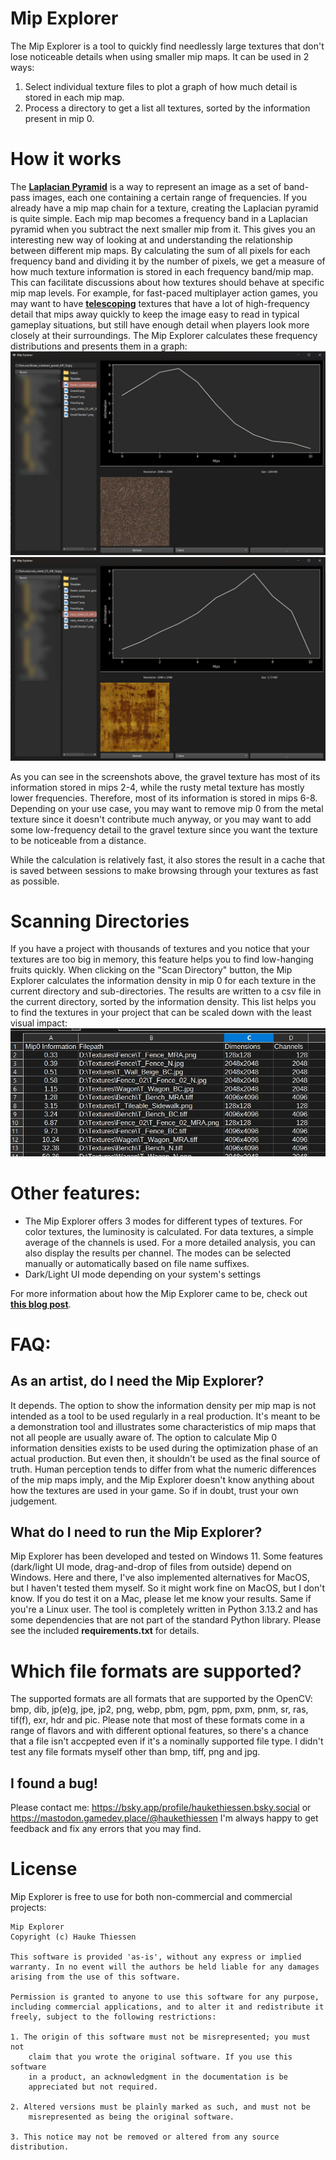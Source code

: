 # Mip Explorer

The Mip Explorer is a tool to quickly find needlessly large textures that don't lose noticeable details when using smaller mip maps. It can be used in 2 ways:
1.  Select individual texture files to plot a graph of how much detail is stored in each mip map.
2.  Process a directory to get a list all textures, sorted by the information present in mip 0.

# How it works
The **[Laplacian Pyramid](https://docs.nvidia.com/vpi/algo_laplacian_pyramid_generator.html)** is a way to represent an image as a set of band-pass images, each one containing a certain range of frequencies.
If you already have a mip map chain for a texture, creating the Laplacian pyramid is quite simple. Each mip map becomes a frequency band in a Laplacian pyramid when you subtract the next smaller mip from it.
This gives you an interesting new way of looking at and understanding the relationship between different mip maps. By calculating the sum of all pixels for each frequency band and dividing it by the number of pixels, we get a measure of how much texture information is stored in each frequency band/mip map. This can facilitate discussions about how textures should behave at specific mip map levels. For example, for fast-paced multiplayer action games, you may want to have **[telescoping](https://www.artstation.com/artwork/mA8AVv)** textures that have a lot of high-frequency detail that mips away quickly to keep the image easy to read in typical gameplay situations, but still have enough detail when players look more closely at their surroundings.
The Mip Explorer calculates these frequency distributions and presents them in a graph:
![Screenshot of the Mip Explorer displaying the stats of a gravel texture](Images/HighFrequencyExample.jpg)
![Screenshot of the Mip Explorer displaying the stats of a rusty metal texture](Images/LowFrequencyExample.jpg)

As you can see in the screenshots above, the gravel texture has most of its information stored in mips 2-4, while the rusty metal texture has mostly lower frequencies. Therefore, most of its information is stored in mips 6-8. Depending on your use case, you may want to remove mip 0 from the metal texture since it doesn't contribute much anyway, or you may want to add some low-frequency detail to the gravel texture since you want the texture to be noticeable from a distance.

While the calculation is relatively fast, it also stores the result in a cache that is saved between sessions to make browsing through your textures as fast as possible.

# Scanning Directories
If you have a project with thousands of textures and you notice that your textures are too big in memory, this feature helps you to find low-hanging fruits quickly.
When clicking on the "Scan Directory" button, the Mip Explorer calculates the information density in mip 0 for each texture in the current directory and sub-directories. The results are written to a csv file in the current directory, sorted by the information density. This list helps you to find the textures in your project that can be scaled down with the least visual impact:
![Screenshot of the list created using the Scan Directory feature](Images/ScanResults.jpg)

# Other features:
- The Mip Explorer offers 3 modes for different types of textures. For color textures, the luminosity is calculated. For data textures, a simple average of the channels is used. For a more detailed analysis, you can also display the results per channel. The modes can be selected manually or automatically based on file name suffixes.
- Dark/Light UI mode depending on your system's settings

For more information about how the Mip Explorer came to be, check out **[this blog post](https://haukethiessen.com/introducing-the-mip-explorer/)**.

# FAQ:
## As an artist, do I need the Mip Explorer?
It depends. The option to show the information density per mip map is not intended as a tool to be used regularly in a real production. It's meant to be a demonstration tool and illustrates some characteristics of mip maps that not all people are usually aware of. The option to calculate Mip 0 information densities exists to be used during the optimization phase of an actual production. But even then, it shouldn't be used as the final source of truth. Human perception tends to differ from what the numeric differences of the mip maps imply, and the Mip Explorer doesn't know anything about how the textures are used in your game. So if in doubt, trust your own judgement.

## What do I need to run the Mip Explorer?
Mip Explorer has been developed and tested on Windows 11. Some features (dark/light UI mode, drag-and-drop of files from outside) depend on Windows. Here and there, I've also implemented alternatives for MacOS, but I haven't tested them myself. So it might work fine on MacOS, but I don't know. If you do test it on a Mac, please let me know your results. Same if you're a Linux user.
The tool is completely written in Python 3.13.2 and has some dependencies that are not part of the standard Python library. Please see the included **requirements.txt** for details.

# Which file formats are supported?
The supported formats are all formats that are supported by the OpenCV: bmp, dib, jp(e)g, jpe, jp2, png, webp, pbm, pgm, ppm, pxm, pnm, sr, ras, tif(f), exr, hdr and pic. 
Please note that most of these formats come in a range of flavors and with different optional features, so there's a chance that a file isn't accpepted even if it's a nominally supported file type. I didn't test any file formats myself other than bmp, tiff, png and jpg.

## I found a bug!
Please contact me: https://bsky.app/profile/haukethiessen.bsky.social or https://mastodon.gamedev.place/@haukethiessen
I'm always happy to get feedback and fix any errors that you may find.

# License
Mip Explorer is free to use for both non-commercial and commercial projects:
```
Mip Explorer
Copyright (c) Hauke Thiessen

This software is provided 'as-is', without any express or implied
warranty. In no event will the authors be held liable for any damages
arising from the use of this software.

Permission is granted to anyone to use this software for any purpose,
including commercial applications, and to alter it and redistribute it
freely, subject to the following restrictions:

1. The origin of this software must not be misrepresented; you must not
    claim that you wrote the original software. If you use this software
    in a product, an acknowledgment in the documentation is be
    appreciated but not required.

2. Altered versions must be plainly marked as such, and must not be
    misrepresented as being the original software.

3. This notice may not be removed or altered from any source distribution.
```
